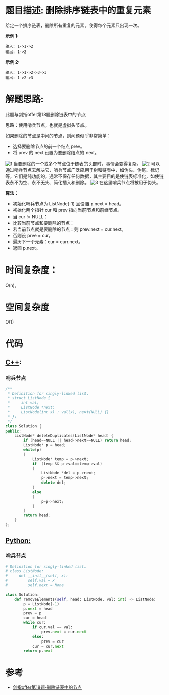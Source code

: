# 题目描述:  删除排序链表中的重复元素

给定一个排序链表，删除所有重复的元素，使得每个元素只出现一次。

**示例 1:**
```
输入: 1->1->2
输出: 1->2
```
**示例 2:**
```
输入: 1->1->2->3->3
输出: 1->2->3
```
  
# 解题思路:
此题与剑指offer第18题删除链表中的节点

思路：使用哨兵节点，也就是虚拟头节点。

如果删除的节点是中间的节点，则问题似乎非常简单：
  - 选择要删除节点的前一个结点 prev。
  - 将 prev 的 next 设置为要删除结点的 next。
  
  ![1](https://github.com/bryceustc/LeetCode_Note/blob/master/cpp/Remove-Linked-List-Elements/Images/1.png)
当要删除的一个或多个节点位于链表的头部时，事情会变得复杂。
  ![2](https://github.com/bryceustc/LeetCode_Note/blob/master/cpp/Remove-Linked-List-Elements/Images/2.jpg)
可以通过哨兵节点去解决它，哨兵节点广泛应用于树和链表中，如伪头、伪尾、标记等，它们是纯功能的，通常不保存任何数据，其主要目的是使链表标准化，如使链表永不为空、永不无头、简化插入和删除。
  ![3](https://github.com/bryceustc/LeetCode_Note/blob/master/cpp/Remove-Linked-List-Elements/Images/3.jpg)
在这里哨兵节点将被用于伪头。

**算法：**

  - 初始化哨兵节点为 ListNode(-1) 且设置 p.next = head。
  - 初始化两个指针 cur 和 prev 指向当前节点和前继节点。
  - 当 cur != NULL：
  - 比较当前节点和要删除的节点：
  - 若当前节点就是要删除的节点：则 prev.next = cur.next。
  - 否则设 prve = cur。
  - 遍历下一个元素：cur = curr.next。
  - 返回 p.next。
 
# 时间复杂度：
   O(n)。
# 空间复杂度
  O(1)
# 代码

## [C++](./Remove-Duplicates-From-Sorted-List.cpp):

###  哨兵节点
```c++
/**
 * Definition for singly-linked list.
 * struct ListNode {
 *     int val;
 *     ListNode *next;
 *     ListNode(int x) : val(x), next(NULL) {}
 * };
 */
class Solution {
public:
    ListNode* deleteDuplicates(ListNode* head) {
        if (head==NULL || head->next==NULL) return head;
        ListNode* p = head;
        while(p)
        {
            ListNode* temp = p->next;
            if  (temp && p->val==temp->val)
            {
                ListNode *del = p->next;
                p->next = temp->next;
                delete del;
            }
            else
            {
                p=p->next;
            }
        }
        return head;
    }
};
```
## [Python:](https://github.com/bryceustc/LeetCode_Note/blob/master/python/Remove-Duplicates-From-Sorted-List/Remove-Duplicates-From-Sorted-List.py)
###  哨兵节点
```python
# Definition for singly-linked list.
# class ListNode:
#     def __init__(self, x):
#         self.val = x
#         self.next = None

class Solution:
    def removeElements(self, head: ListNode, val: int) -> ListNode:
        p = ListNode(-1)
        p.next = head
        prev = p
        cur = head
        while cur:
            if cur.val == val:
                prev.next = cur.next
            else:
                prev = cur
            cur = cur.next
        return p.next
```
# 参考
  - [剑指offer第18题-删除链表中的节点](https://github.com/bryceustc/CodingInterviews/blob/master/PrintListInReversedOrder/README.md)


